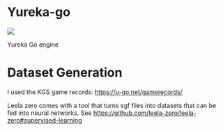 # Yureka-go
![](https://github.com/yukw777/yureka-go/workflows/Test/badge.svg)

Yureka Go engine

# Dataset Generation
I used the KGS game records: https://u-go.net/gamerecords/

Leela zero comes with a tool that turns sgf files into datasets that can be fed into neural networks. See https://github.com/leela-zero/leela-zero#supervised-learning
